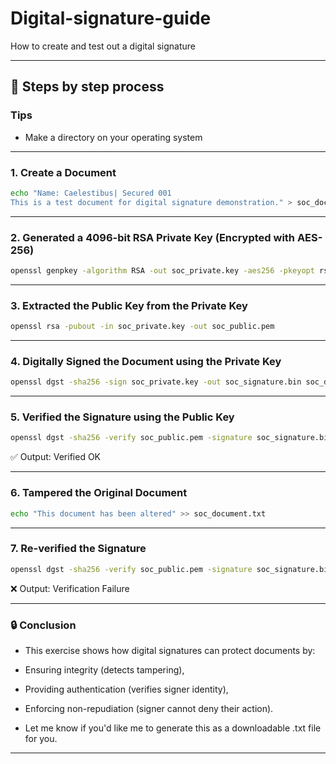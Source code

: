 # Digital-signature-guide

How to create and test out a digital signature

---

## 🚀 Steps by step process

### Tips

- Make a directory on your operating system

---

### 1. Create a Document

```bash
echo "Name: Caelestibus| Secured 001
This is a test document for digital signature demonstration." > soc_document.txt
```

---

### 2. Generated a 4096-bit RSA Private Key (Encrypted with AES-256)

```bash
openssl genpkey -algorithm RSA -out soc_private.key -aes256 -pkeyopt rsa_keygen_bits:4096
```

---

### 3. Extracted the Public Key from the Private Key

```bash
openssl rsa -pubout -in soc_private.key -out soc_public.pem
```

---

### 4. Digitally Signed the Document using the Private Key

```bash
openssl dgst -sha256 -sign soc_private.key -out soc_signature.bin soc_document.txt
```

---

### 5. Verified the Signature using the Public Key

```bash
openssl dgst -sha256 -verify soc_public.pem -signature soc_signature.bin soc_document.txt
```

✅ Output: Verified OK

---


### 6. Tampered the Original Document

```bash
echo "This document has been altered" >> soc_document.txt
```

---

### 7. Re-verified the Signature

```bash
openssl dgst -sha256 -verify soc_public.pem -signature soc_signature.bin soc_document.txt
``` 

❌ Output: Verification Failure

---


### 🔒 Conclusion

- This exercise shows how digital signatures can protect documents by:

- Ensuring integrity (detects tampering),

- Providing authentication (verifies signer identity),

- Enforcing non-repudiation (signer cannot deny their action).

- Let me know if you'd like me to generate this as a downloadable .txt file for you.

---
















